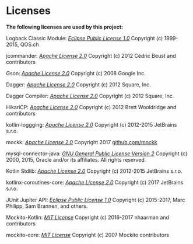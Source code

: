 Licenses
========

**The following licenses are used by this project:**

Logback Classic Module: *[Eclipse Public License 1.0](http://www.eclipse.org/legal/epl-v10.html)*
Copyright (c) 1999-2015, QOS.ch

jcommander: *[Apache License 2.0](http://www.apache.org/licenses/LICENSE-2.0)*
Copyright (c) 2012 Cédric Beust and contributors

Gson: *[Apache License 2.0](http://www.apache.org/licenses/LICENSE-2.0)*
Copyright (c) 2008 Google Inc.

Dagger: *[Apache License 2.0](http://www.apache.org/licenses/LICENSE-2.0)*
Copyright (c) 2012 Square, Inc.

Dagger Compiler: *[Apache License 2.0](http://www.apache.org/licenses/LICENSE-2.0)*
Copyright (c) 2012 Square, Inc.

HikariCP: *[Apache License 2.0](http://www.apache.org/licenses/LICENSE-2.0)*
Copyright (c) 2012 Brett Wooldridge and contributors

kotlin-loggging: *[Apache License 2.0](http://www.apache.org/licenses/LICENSE-2.0)*
Copyright (c) 2012-2015 JetBrains s.r.o.

mockk: *[Apache License 2.0](http://www.apache.org/licenses/LICENSE-2.0)*
Copyright 2017 [github.com/mockk](https://github.com/mockk/mockk)

mysql-connector-java: *[GNU General Public License Version 2](https://www.gnu.org/licenses/old-licenses/gpl-2.0.en.html)*
Copyright (c) 2000, 2015, Oracle and/or its affiliates. All rights reserved.

Kotlin Stdlib: *[Apache License 2.0](http://www.apache.org/licenses/LICENSE-2.0)*
Copyright (c) 2012-2015 JetBrains s.r.o.

kotlinx-coroutines-core: *[Apache License 2.0](http://www.apache.org/licenses/LICENSE-2.0)*
Copyright (c) 2017 JetBrains s.r.o.

JUnit Jupiter API: *[Eclipse Public License 1.0](http://www.eclipse.org/legal/epl-v10.html)*
Copyright (c) 2015-2017, Marc Philipp, Sam Brannen, and others.

Mockito-Kotlin: *[MIT License](https://opensource.org/licenses/MIT)*
Copyright (c) 2016-2017 nhaarman and contributors

mockito-core: *[MIT License](https://opensource.org/licenses/MIT)*
Copyright (c) 2007 Mockito contributors

